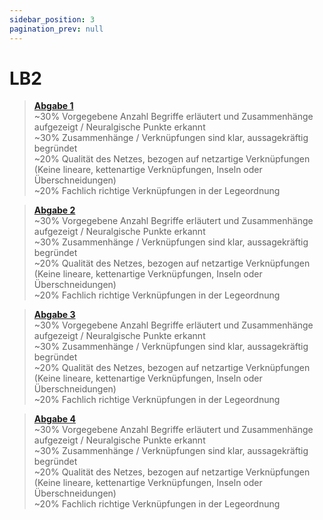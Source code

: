 ```yaml
---
sidebar_position: 3
pagination_prev: null
---
```


# LB2

> [**Abgabe 1**](./abgabe-0001.md)  
> ~30% Vorgegebene Anzahl Begriffe erläutert und Zusammenhänge aufgezeigt / Neuralgische Punkte erkannt  
> ~30% Zusammenhänge / Verknüpfungen sind klar, aussagekräftig begründet  
> ~20% Qualität des Netzes, bezogen auf netzartige Verknüpfungen (Keine lineare, kettenartige Verknüpfungen, Inseln oder Überschneidungen)  
> ~20% Fachlich richtige Verknüpfungen in der Legeordnung

> [**Abgabe 2**](./abgabe-0002.md)  
> ~30% Vorgegebene Anzahl Begriffe erläutert und Zusammenhänge aufgezeigt / Neuralgische Punkte erkannt  
> ~30% Zusammenhänge / Verknüpfungen sind klar, aussagekräftig begründet  
> ~20% Qualität des Netzes, bezogen auf netzartige Verknüpfungen (Keine lineare, kettenartige Verknüpfungen, Inseln oder Überschneidungen)  
> ~20% Fachlich richtige Verknüpfungen in der Legeordnung

> [**Abgabe 3**](./abgabe-0003.md)  
> ~30% Vorgegebene Anzahl Begriffe erläutert und Zusammenhänge aufgezeigt / Neuralgische Punkte erkannt  
> ~30% Zusammenhänge / Verknüpfungen sind klar, aussagekräftig begründet  
> ~20% Qualität des Netzes, bezogen auf netzartige Verknüpfungen (Keine lineare, kettenartige Verknüpfungen, Inseln oder Überschneidungen)  
> ~20% Fachlich richtige Verknüpfungen in der Legeordnung

> [**Abgabe 4**](./abgabe-0004.md)  
> ~30% Vorgegebene Anzahl Begriffe erläutert und Zusammenhänge aufgezeigt / Neuralgische Punkte erkannt  
> ~30% Zusammenhänge / Verknüpfungen sind klar, aussagekräftig begründet  
> ~20% Qualität des Netzes, bezogen auf netzartige Verknüpfungen (Keine lineare, kettenartige Verknüpfungen, Inseln oder Überschneidungen)  
> ~20% Fachlich richtige Verknüpfungen in der Legeordnung